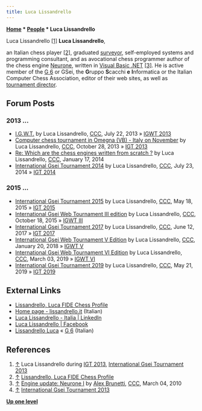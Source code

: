 ```yaml
---
title: Luca Lissandrello
---
```

**[Home](Home "Home") \* [People](People "People") \* Luca Lissandrello**



 [](http://www.g-sei.org/i-g-t-2013/) Luca Lissandrello <a id="cite-note-1" href="#cite-ref-1">[1]</a> 
**Luca Lissandrello**,  

an Italian chess player <a id="cite-note-2" href="#cite-ref-2">[2]</a>, 
graduated [surveyor](https://en.wikipedia.org/wiki/Surveying), self-employed systems and programming consultant, and as avocational chess programmer author of the chess engine [Neurone](Neurone "Neurone"), written in [Visual Basic .NET](Basic#VB "Basic") <a id="cite-note-3" href="#cite-ref-3">[3]</a>. 
He is active member of the [G 6](G_6 "G 6") or GSei, the **G**ruppo **S**cacchi **e** **I**nformatica or the Italian Computer Chess Association, editor of their web sites, as well as [tournament director](Category:Tournament_Director "Category:Tournament Director"). 



## Forum Posts


### 2013 ...


* [I.G.W.T.](http://www.talkchess.com/forum/viewtopic.php?t=48723) by Luca Lissandrello, [CCC](CCC "CCC"), July 22, 2013 » [IGWT 2013](IGWT_2013 "IGWT 2013")
* [Computer chess tournament in Omegna (VB) - Italy on November](http://www.talkchess.com/forum/viewtopic.php?t=49860) by Luca Lissandrello, [CCC](CCC "CCC"), October 28, 2013 » [IGT 2013](IGT_2013 "IGT 2013")
* [Re: Which are the chess engines written from scratch ?](http://www.talkchess.com/forum3/viewtopic.php?f=2&t=50942&start=47) by Luca Lissandrello, [CCC](CCC "CCC"), January 17, 2014
* [International Gsei Tournament 2014](http://www.talkchess.com/forum3/viewtopic.php?f=6&t=53053) by Luca Lissandrello, [CCC](CCC "CCC"), July 23, 2014 » [IGT 2014](IGT_2014 "IGT 2014")


### 2015 ...


* [International Gsei Tournament 2015](http://www.talkchess.com/forum3/viewtopic.php?f=7&t=56403) by Luca Lissandrello, [CCC](CCC "CCC"), May 18, 2015 » [IGT 2015](IGT_2015 "IGT 2015")
* [International Gsei Web Tournament III edition](http://www.talkchess.com/forum3/viewtopic.php?f=7&t=57978) by Luca Lissandrello, [CCC](CCC "CCC"), October 18, 2015 » [IGWT III](IGWT_III "IGWT III")
* [International Gsei Tournament 2017](http://www.talkchess.com/forum3/viewtopic.php?f=7&t=64272) by Luca Lissandrello, [CCC](CCC "CCC"), June 12, 2017 » [IGT 2017](IGT_2017 "IGT 2017")
* [International Gsei Web Tournament V Edition](http://www.talkchess.com/forum3/viewtopic.php?f=6&t=66370) by Luca Lissandrello, [CCC](CCC "CCC"), January 20, 2018 » [IGWT V](index.php?title=IGWT_V&action=edit&redlink=1 "IGWT V (page does not exist)")
* [International Gsei Web Tournament VI Edition](http://www.talkchess.com/forum3/viewtopic.php?f=6&t=70084) by Luca Lissandrello, [CCC](CCC "CCC"), March 03, 2019 » [IGWT VI](index.php?title=IGWT_VI&action=edit&redlink=1 "IGWT VI (page does not exist)")
* [International Gsei Tournament 2019](http://www.talkchess.com/forum3/viewtopic.php?f=6&t=70787) by Luca Lissandrello, [CCC](CCC "CCC"), May 21, 2019 » [IGT 2019](index.php?title=IGT_2019&action=edit&redlink=1 "IGT 2019 (page does not exist)")


## External Links


* [Lissandrello, Luca FIDE Chess Profile](http://ratings.fide.com/card.phtml?event=886769)
* [Home page - lissandrello.it](http://www.lissandrello.it/) (Italian)
* [Luca Lissandrello - Italia | LinkedIn](https://www.linkedin.com/in/luca-lissandrello-04014722/)
* [Luca Lissandrello | Facebook](https://it-it.facebook.com/mrlissandrello)
* [Lissandrello Luca](http://www.g-sei.org/author/lissandrello-luca/) « [G 6](G_6 "G 6") (Italian)


## References


1. <a id="cite-ref-1" href="#cite-note-1">↑</a> Luca Lissandrello during [IGT 2013](IGT_2013 "IGT 2013"), [International Gsei Tournament 2013](http://www.g-sei.org/i-g-t-2013/)
2. <a id="cite-ref-2" href="#cite-note-2">↑</a> [Lissandrello, Luca FIDE Chess Profile](http://ratings.fide.com/card.phtml?event=886769)
3. <a id="cite-ref-3" href="#cite-note-3">↑</a> [Engine update: Neurone I](http://www.talkchess.com/forum/viewtopic.php?t=33074) by [Alex Brunetti](Alex_Brunetti "Alex Brunetti"), [CCC](CCC "CCC"), March 04, 2010
4. <a id="cite-ref-4" href="#cite-note-4">↑</a> [International Gsei Tournament 2013](http://www.g-sei.org/i-g-t-2013/)

**[Up one level](People "People")**







 
